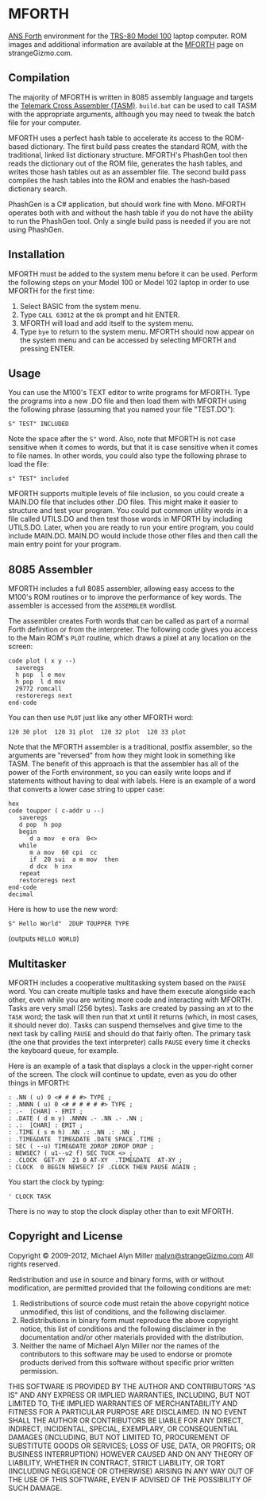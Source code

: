 # MFORTH #

[ANS Forth](http://en.wikipedia.org/wiki/ANS_Forth) environment for the
[TRS-80 Model 100](http://en.wikipedia.org/wiki/Model_100) laptop
computer.  ROM images and additional information are available at the
[MFORTH](http://www.strangeGizmo.com/products/mforth/) page on
strangeGizmo.com.

## Compilation ##

The majority of MFORTH is written in 8085 assembly language and targets
the [Telemark Cross Assembler (TASM)](http://home.comcast.net/~tasm/).
`build.bat` can be used to call TASM with the appropriate arguments,
although you may need to tweak the batch file for your computer.

MFORTH uses a perfect hash table to accelerate its access to the
ROM-based dictionary.  The first build pass creates the standard ROM,
with the traditional, linked list dictionary structure. MFORTH's
PhashGen tool then reads the dictionary out of the ROM file, generates
the hash tables, and writes those hash tables out as an assembler file.
The second build pass compiles the hash tables into the ROM and enables
the hash-based dictionary search.

PhashGen is a C# application, but should work fine with Mono.  MFORTH
operates both with and without the hash table if you do not have the
ability to run the PhashGen tool.  Only a single build pass is needed if
you are not using PhashGen.

## Installation ##

MFORTH must be added to the system menu before it can be used. Perform
the following steps on your Model 100 or Model 102 laptop in order to
use MFORTH for the first time:

1.  Select BASIC from the system menu.
2.  Type `CALL 63012` at the `Ok` prompt and hit ENTER.
3.  MFORTH will load and add itself to the system menu.
4.  Type `bye` to return to the system menu. MFORTH should now appear on
    the system menu and can be accessed by selecting MFORTH and pressing
    ENTER.

## Usage ##

You can use the M100's TEXT editor to write programs for MFORTH.  Type
the programs into a new .DO file and then load them with MFORTH using
the following phrase (assuming that you named your file "TEST.DO"):

    S" TEST" INCLUDED

Note the space after the `S"` word.  Also, note that MFORTH is not case
sensitive when it comes to words, but that it is case sensitive when it
comes to file names.  In other words, you could also type the following
phrase to load the file:

    s" TEST" included

MFORTH supports multiple levels of file inclusion, so you could create a
MAIN.DO file that includes other .DO files.  This might make it easier
to structure and test your program.  You could put common utility words
in a file called UTILS.DO and then test those words in MFORTH by
including UTILS.DO.  Later, when you are ready to run your entire
program, you could include MAIN.DO.  MAIN.DO would include those other
files and then call the main entry point for your program.

## 8085 Assembler ##

MFORTH includes a full 8085 assembler, allowing easy access to the
M100's ROM routines or to improve the performance of key words.  The
assembler is accessed from the `ASSEMBLER` wordlist.

The assembler creates Forth words that can be called as part of a normal
Forth definition or from the interpreter.  The following code gives you
access to the Main ROM's `PLOT` routine, which draws a pixel at any
location on the screen:

    code plot ( x y --)
      saveregs
      h pop  l e mov
      h pop  l d mov
      29772 romcall
      restoreregs next
    end-code

You can then use `PLOT` just like any other MFORTH word:

    120 30 plot  120 31 plot  120 32 plot  120 33 plot

Note that the MFORTH assembler is a traditional, postfix assembler, so
the arguments are "reversed" from how they might look in something like
TASM.  The benefit of this approach is that the assembler has all of the
power of the Forth environment, so you can easily write loops and if
statements without having to deal with labels.  Here is an example of a
word that converts a lower case string to upper case:

    hex
    code toupper ( c-addr u --)
       saveregs
       d pop  h pop
       begin
          d a mov  e ora  0<>
       while
          m a mov  60 cpi  cc
          if  20 sui  a m mov  then
          d dcx  h inx
       repeat
       restoreregs next
    end-code
    decimal

Here is how to use the new word:

    S" Hello World"  2DUP TOUPPER TYPE

(outputs `HELLO WORLD`)

## Multitasker ##

MFORTH includes a cooperative multitasking system based on the `PAUSE`
word.  You can create multiple tasks and have them execute alongside
each other, even while you are writing more code and interacting with
MFORTH.  Tasks are very small (256 bytes).  Tasks are created by passing
an xt to the `TASK` word; the task will then run that xt until it
returns (which, in most cases, it should never do).  Tasks can suspend
themselves and give time to the next task by calling `PAUSE` and should
do that fairly often.  The primary task (the one that provides the text
interpreter) calls `PAUSE` every time it checks the keyboard queue, for
example.

Here is an example of a task that displays a clock in the upper-right
corner of the screen.  The clock will continue to update, even as you do
other things in MFORTH:

    : .NN ( u) 0 <# # # #> TYPE ;
    : .NNNN ( u) 0 <# # # # # #> TYPE ;
    : .-  [CHAR] - EMIT ;
    : .DATE ( d m y) .NNNN .- .NN .- .NN ;
    : .:  [CHAR] : EMIT ;
    : .TIME ( s m h) .NN .: .NN .: .NN ;
    : .TIME&DATE  TIME&DATE .DATE SPACE .TIME ;
    : SEC ( --u) TIME&DATE 2DROP 2DROP DROP ;
    : NEWSEC? ( u1--u2 f) SEC TUCK <> ;
    : .CLOCK  GET-XY  21 0 AT-XY  .TIME&DATE  AT-XY ;
    : CLOCK  0 BEGIN NEWSEC? IF .CLOCK THEN PAUSE AGAIN ;

You start the clock by typing:

    ' CLOCK TASK

There is no way to stop the clock display other than to exit MFORTH.

## Copyright and License ##

Copyright &copy; 2009-2012, Michael Alyn Miller <malyn@strangeGizmo.com>
All rights reserved.

Redistribution and use in source and binary forms, with or without
modification, are permitted provided that the following conditions are
met:

1. Redistributions of source code must retain the above copyright notice
   unmodified, this list of conditions, and the following disclaimer.
2. Redistributions in binary form must reproduce the above copyright
   notice, this list of conditions and the following disclaimer in the
   documentation and/or other materials provided with the distribution.
3. Neither the name of Michael Alyn Miller nor the names of the
   contributors to this software may be used to endorse or promote
   products derived from this software without specific prior written
   permission.

THIS SOFTWARE IS PROVIDED BY THE AUTHOR AND CONTRIBUTORS "AS IS" AND ANY
EXPRESS OR IMPLIED WARRANTIES, INCLUDING, BUT NOT LIMITED TO, THE
IMPLIED WARRANTIES OF MERCHANTABILITY AND FITNESS FOR A PARTICULAR
PURPOSE ARE DISCLAIMED.  IN NO EVENT SHALL THE AUTHOR OR CONTRIBUTORS BE
LIABLE FOR ANY DIRECT, INDIRECT, INCIDENTAL, SPECIAL, EXEMPLARY, OR
CONSEQUENTIAL DAMAGES (INCLUDING, BUT NOT LIMITED TO, PROCUREMENT OF
SUBSTITUTE GOODS OR SERVICES; LOSS OF USE, DATA, OR PROFITS; OR BUSINESS
INTERRUPTION) HOWEVER CAUSED AND ON ANY THEORY OF LIABILITY, WHETHER IN
CONTRACT, STRICT LIABILITY, OR TORT (INCLUDING NEGLIGENCE OR OTHERWISE)
ARISING IN ANY WAY OUT OF THE USE OF THIS SOFTWARE, EVEN IF ADVISED OF
THE POSSIBILITY OF SUCH DAMAGE.
